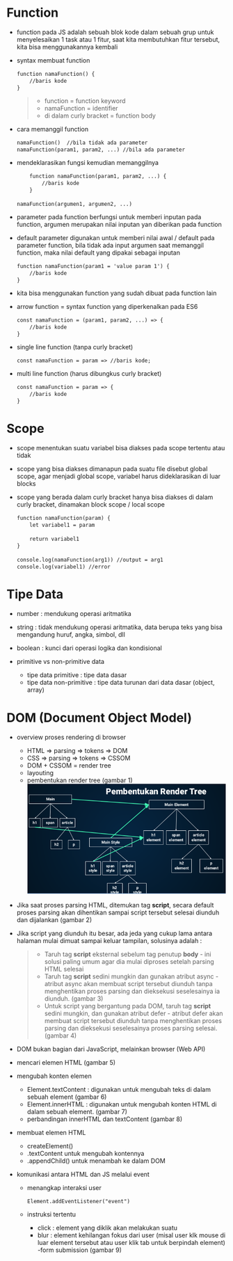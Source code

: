 # Function

-   function pada JS adalah sebuah blok kode dalam sebuah grup untuk menyelesaikan 1 task atau 1 fitur, saat kita membutuhkan fitur tersebut, kita bisa menggunakannya kembali

-   syntax membuat function

    ```
    function namaFunction() {
    	//baris kode
    }
    ```

    > -   function = function keyword
    > -   namaFunction = identifier
    > -   di dalam curly bracket = function body

-   cara memanggil function

    ```
    namaFunction()	//bila tidak ada parameter
    namaFunction(param1, param2, ...) //bila ada parameter
    ```

-   mendeklarasikan fungsi kemudian memanggilnya

    ```
    	function namaFunction(param1, param2, ...) {
    		//baris kode
    	}

    namaFunction(argumen1, argumen2, ...)
    ```

-   parameter pada function berfungsi untuk memberi inputan pada function, argumen merupakan nilai inputan yan diberikan pada function

-   default parameter digunakan untuk memberi nilai awal / default pada parameter function, bila tidak ada input argumen saat memanggil function, maka nilai default yang dipakai sebagai inputan
    ```
    function namaFunction(param1 = 'value param 1') {
    	//baris kode
    }
    ```
-   kita bisa menggunakan function yang sudah dibuat pada function lain
-   arrow function = syntax function yang diperkenalkan pada ES6
    ```
    const namaFunction = (param1, param2, ...) => {
    	//baris kode
    }
    ```
-   single line function (tanpa curly bracket)
    ```
    const namaFunction = param => //baris kode;
    ```
-   multi line function (harus dibungkus curly bracket)
    ```
    const namaFunction = param => {
    	//baris kode
    }
    ```

# Scope

-   scope menentukan suatu variabel bisa diakses pada scope tertentu atau tidak
-   scope yang bisa diakses dimanapun pada suatu file disebut global scope, agar menjadi global scope, variabel harus dideklarasikan di luar blocks
-   scope yang berada dalam curly bracket hanya bisa diakses di dalam curly bracket, dinamakan block scope / local scope

    ```
    function namaFunction(param) {
    	let variabel1 = param

    	return variabel1
    }

    console.log(namaFunction(arg1)) //output = arg1
    console.log(variabel1) //error
    ```

# Tipe Data

-   number : mendukung operasi aritmatika

-   string : tidak mendukung operasi aritmatika, data berupa teks yang bisa mengandung huruf, angka, simbol, dll

-   boolean : kunci dari operasi logika dan kondisional

-   primitive vs non-primitive data
    -   tipe data primitive : tipe data dasar
    -   tipe data non-primitive : tipe data turunan dari data dasar (object, array)

# DOM (Document Object Model)

-   overview proses rendering di browser
    -   HTML => parsing => tokens => DOM
    -   CSS => parsing => tokens => CSSOM
    -   DOM + CSSOM = render tree
    -   layouting
    -   pembentukan render tree (gambar 1)
        ![pembentukan render tree](./assets/week-2/1.png "pembentukan render tree")
-   Jika saat proses parsing HTML, ditemukan tag **script**, secara default proses parsing akan dihentikan sampai script tersebut selesai diunduh dan dijalankan (gambar 2)
-   Jika script yang diunduh itu besar, ada jeda yang cukup lama antara halaman mulai dimuat sampai keluar tampilan, solusinya adalah :

    > -   Taruh tag **script** eksternal sebelum tag penutup **body** - ini solusi paling umum agar dia mulai diproses setelah parsing HTML selesai
    > -   Taruh tag **script** sedini mungkin dan gunakan atribut async - atribut async akan membuat script tersebut diunduh tanpa menghentikan proses parsing dan dieksekusi seselesainya ia diunduh. (gambar 3)
    > -   Untuk script yang bergantung pada DOM, taruh tag **script** sedini mungkin, dan gunakan atribut defer - atribut defer akan membuat script tersebut diunduh tanpa menghentikan proses parsing dan dieksekusi seselesainya proses parsing selesai.(gambar 4)

-   DOM bukan bagian dari JavaScript, melainkan browser (Web API)
-   mencari elemen HTML (gambar 5)
-   mengubah konten elemen
    -   Element.textContent : digunakan untuk mengubah teks di dalam sebuah element (gambar 6)
    -   Element.innerHTML : digunakan untuk mengubah konten HTML di dalam sebuah element. (gambar 7)
    -   perbandingan innerHTML dan textContent (gambar 8)
-   membuat elemen HTML
    -   createElement()
    -   .textContent untuk mengubah kontennya
    -   .appendChild() untuk menambah ke dalam DOM
-   komunikasi antara HTML dan JS melalui event

    -   menangkap interaksi user

        ```
        Element.addEventListener("event")
        ```

    -   instruksi tertentu
        -   click : element yang diklik akan melakukan suatu
        -   blur : element kehilangan fokus dari user (misal user klk mouse di luar element tersebut atau user klik tab untuk berpindah element)
            -form submission (gambar 9)
